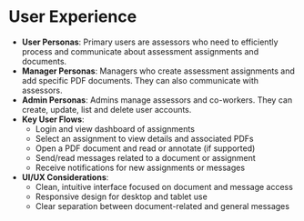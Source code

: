 # User Experience  

- **User Personas**: Primary users are assessors who need to efficiently process and communicate about assessment assignments and documents.
- **Manager Personas**: Managers who create assessment assignments and add specific PDF documents. They can also communicate with assessors.
- **Admin Personas**: Admins manage assessors and co-workers. They can create, update, list and delete user accounts.
- **Key User Flows**:
  - Login and view dashboard of assignments
  - Select an assignment to view details and associated PDFs
  - Open a PDF document and read or annotate (if supported)
  - Send/read messages related to a document or assignment
  - Receive notifications for new assignments or messages
- **UI/UX Considerations**:
  - Clean, intuitive interface focused on document and message access
  - Responsive design for desktop and tablet use
  - Clear separation between document-related and general messages
